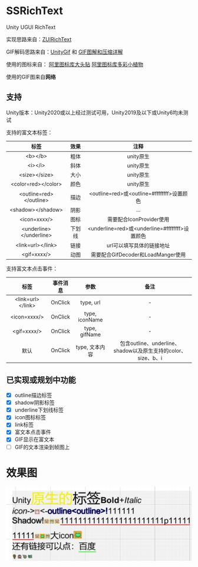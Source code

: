 # SSRichText
 Unity UGUI RichText

实现思路来自：[ZUIRichText](https://github.com/172672672/UGUI-RichText)

GIF解码思路来自：[UnityGif](https://github.com/SleepyLoser/UnityGif) 和 [GIF图解和压缩详解](https://blog.csdn.net/wzy198852/article/details/17266507)

使用的图标来自：
[阿里图标库大头贴](https://www.iconfont.cn/collections/detail?spm=a313x.collections_index.i1.d9df05512.168b3a81l8GbZU&cid=50743)
[阿里图标库多彩小植物](https://www.iconfont.cn/collections/detail?spm=a313x.collections_index.i1.d9df05512.675d3a81CPSoFN&cid=50664)

使用的GIF图来自**网络**

## 支持

Unity版本：Unity2020或以上经过测试可用，Unity2019及以下或Unity6均未测试

支持的富文本标签：

|            标签             | 效果  |                     注释                      |
|:-------------------------:|:---:|:-------------------------------------------:|
|         \<b>\</b>         | 粗体  |                   unity原生                   |
|         \<i>\</i>         | 斜体  |                   unity原生                   |
|      \<size>\</size>      | 大小  |                   unity原生                   |
|   \<color=red>\</color>   | 颜色  |                   unity原生                   |
| \<outline=red>\</outline> | 描边  |   \<outline=red>或\<outline=#ffffffff>设置颜色   |
|    \<shadow>\</shadow>    | 阴影  |                     ...                     |
|       \<icon=xxxx/>       | 图标  |             需要配合IconProvider使用              |
| \<underline>\</underline> | 下划线 | \<underline=red>或\<underline=#ffffffff>设置颜色 |
|    \<link=url>\</link>    | 链接  |               url可以填写具体的链接地址                |
|       \<gif=xxxx/>        | 动图  |         需要配合GifDecoder和LoadManger使用         |

支持富文本点击事件：

|         标签          |  事件消息   |       参数       |                       备注                        |
|:-------------------:|:-------:|:--------------:|:-----------------------------------------------:|
| \<link=url>\</link> | OnClick |   type, url    |                        -                        |
|    \<icon=xxxx/>    | OnClick | type, iconName |                        -                        |
|    \<gif=xxxx/>     | OnClick | type, gifName  |                        -                        |
|         默认          | OnClick |   type, 文本内容   | 包含outline、underline、shadow以及原生支持的color、size、b、i |

## 已实现或规划中功能

- [x] outline描边标签
- [x] shadow阴影标签
- [x] underline下划线标签
- [x] icon图标标签
- [x] link标签
- [x] 富文本点击事件
- [x] GIF显示在富文本
- [ ] GIF的文本渲染到帧图上

# 效果图

![效果](DocImages/PixPin_2024-12-14_16-20-52.png)
